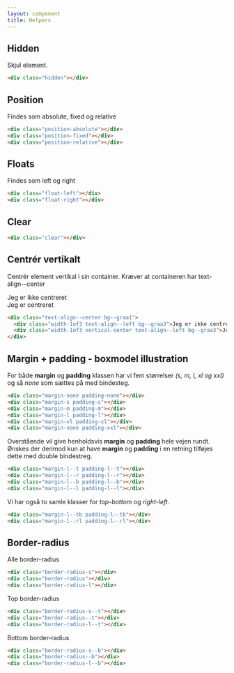 ```yaml
---
layout: component
title: Helpers
---
```


## Hidden

Skjul element.

```html
<div class="hidden"></div>
```

## Position

Findes som absolute, fixed og relative

```html
<div class="position-absolute"></div>
<div class="position-fixed"></div>
<div class="position-relative"></div>
```

## Floats

Findes som left og right

```html
<div class="float-left"></div>
<div class="float-right"></div>
```

## Clear

```html
<div class="clear"></div>
```


## Centrér vertikalt

Centrér element vertikal i sin container. Kræver at containeren har text-align--center

<div class="text-align--center bg--graa1">
  <div class="width-1of3 text-align--left bg--graa3">Jeg er ikke centreret</div>
  <div class="width-1of3 vertical-center text-align--left bg--graa3">Jeg er centreret</div>
</div>

```html
<div class="text-align--center bg--graa1">
  <div class="width-1of3 text-align--left bg--graa3">Jeg er ikke centreret</div>
  <div class="width-1of3 vertical-center text-align--left bg--graa3">Jeg er centreret</div>
</div>
```

## Margin + padding - boxmodel illustration

For både **margin** og **padding** klassen har vi fem størrelser *(s, m, l, xl og xxl)* og så *none* som sættes på med bindesteg.

```html
<div class="margin-none padding-none"></div>
<div class="margin-s padding-s"></div>
<div class="margin-m padding-m"></div>
<div class="margin-l padding-l"></div>
<div class="margin-xl padding-xl"></div>
<div class="margin-none padding-xxl"></div>
```

Overstående vil give henholdsvis **margin** og **padding** hele vejen rundt. Ønskes der derimod kun at have **margin** og **padding** i en retning tilføjes dette med double bindestreg.

```html
<div class="margin-l--t padding-l--t"></div>
<div class="margin-l--r padding-l--r"></div>
<div class="margin-l--b padding-l--b"></div>
<div class="margin-l--l padding-l--l"></div>
```

Vi har også to samle klasser for *top-bottom* og *right-left*.

```html
<div class="margin-l--tb padding-l--tb"></div>
<div class="margin-l--rl padding-l--rl"></div>
```

## Border-radius

Alle border-radius
```html
<div class="border-radius-s"></div>
<div class="border-radius"></div>
<div class="border-radius-l"></div>
```

Top border-radius
```html
<div class="border-radius-s--t"></div>
<div class="border-radius--t"></div>
<div class="border-radius-l--t"></div>
```

Bottom border-radius
```html
<div class="border-radius-s--b"></div>
<div class="border-radius--b"></div>
<div class="border-radius-l--b"></div>
```
